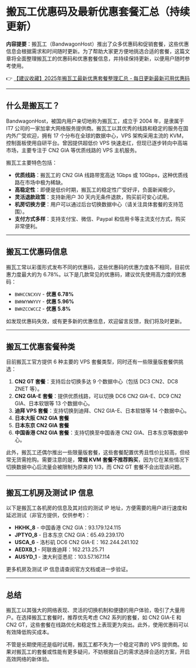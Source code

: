 # 搬瓦工优惠码及最新优惠套餐汇总（持续更新）

**内容提要**：搬瓦工（BandwagonHost）推出了众多优惠码和促销套餐，这些优惠信息会根据需求和时间随时更新。为了帮助大家更方便地挑选合适的套餐，这篇文章将全面整理搬瓦工的优惠码和优惠套餐信息，并持续保持更新，以便用户随时参考使用。

👉 [【建议收藏】2025年搬瓦工最新优惠套餐整理汇总 - 每日更新最新可用优惠码](https://bit.ly/banwagon)

---

## 什么是搬瓦工？

BandwagonHost，被国内用户亲切地称为搬瓦工，成立于 2004 年，是隶属于 IT7 公司的一家加拿大网络服务提供商。搬瓦工以其优秀的线路和稳定的服务在国内外广受欢迎，拥有 17 个分布在全球的数据中心，VPS 架构采用主流的 KVM，控制面板使用自研平台。曾因提供超低价 VPS 快速走红，但现已逐步转向中高端市场，主要专注于 CN2 GIA 等优质线路的 VPS 主机服务。

搬瓦工主要特色包括：

- **优质线路**：搬瓦工的 CN2 GIA 线路带宽高达 1Gbps 或 10Gbps，这种优质线路在市场中极为稀缺。
- **高稳定性**：即便是低价时期，搬瓦工的稳定性广受好评，负面新闻极少。
- **灵活退款政策**：支持新用户 30 天内无条件退款，购买前可安心试用。
- **机房切换方便**：用户可以通过后台切换数据中心（请关注具体套餐的支持范围）。
- **支付方式多样**：支持支付宝、微信、Paypal 和信用卡等主流支付方式，购买非常便利。

---

## 搬瓦工优惠码信息

搬瓦工常以彩蛋形式发布不同的优惠码，这些优惠码的优惠力度各不相同，目前优惠力度最大的为 6.78%。以下是几款常见的优惠码，建议优先使用高力度的优惠码：

- `BWHCCNCXVV` - **优惠 6.78%**
- `BWHWYWWYVY` - **优惠 5.96%**
- `BWHZCCWCCZ` - **优惠 5.8%**

如发现优惠码失效，或有更多新的优惠信息，欢迎留言反馈，我们将及时更新。

---

## 搬瓦工优惠套餐种类

目前搬瓦工官方提供 6 种主要的 VPS 套餐类型，同时还有一些限量版套餐供挑选：

1. **CN2 GT 套餐**：支持后台切换多达 9 个数据中心（包括 DC3 CN2、DC8 ZNET 等）。
2. **CN2 GIA-E 套餐**：提供优质线路，可以切换 DC6 CN2 GIA-E、DC9 CN2 GIA、日本软银等 13 个数据中心。
3. **迪拜 VPS 套餐**：支持切换到迪拜、CN2 GIA-E、日本软银等 14 个数据中心。
4. **日本大阪 CN2 GIA 套餐**
5. **日本东京 CN2 GIA 套餐**
6. **中国香港 CN2 GIA 套餐**：支持切换至中国香港 CN2 GIA、日本东京等数据中心。

此外，搬瓦工还偶尔推出一些限量版套餐，这些套餐配置优秀且性价比较高，但经常无货需抢购。需要注意的是，**常规 KVM 套餐不推荐购买**，因为它在某些情况下切换数据中心后流量会被限制为原来的 1/3，而 CN2 GT 套餐不会出现该问题。

---

## 搬瓦工机房及测试 IP 信息

以下是搬瓦工各机房的信息及其对应的测试 IP 地址，方便需要的用户进行速度和延迟测试（非官方提供，仅供参考）：

- **HKHK_8** - 中国香港 CN2 GIA：93.179.124.115  
- **JPTYO_8** - 日本东京 CN2 GIA：65.49.239.170  
- **USCA_6** - 洛杉矶 DC6 CN2 GIA-E：162.244.241.102  
- **AEDXB_1** - 阿联酋迪拜：162.213.25.71  
- **AUSYD_1** - 澳大利亚悉尼：103.57.167.114  

更多机房及测试 IP 信息请查阅官方文档或进一步验证。

---

## 总结

搬瓦工以其强大的网络表现、灵活的切换机制和便捷的用户体验，吸引了大量用户。在选择搬瓦工套餐时，推荐优先考虑 CN2 系列的套餐，如 CN2 GIA-E 和 CN2 GT，这些套餐在线路优化和稳定性上表现更为突出。此外，使用优惠码可以有效降低购买成本。

不管是长期使用还是临时试用，搬瓦工都不失为一个稳定可靠的 VPS 提供商。如果对搬瓦工的套餐或性能有更多疑问，不妨根据自己的需求选择合适的方案，开启高效网络的新体验。